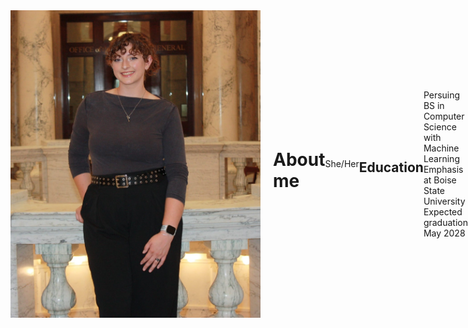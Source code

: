 <div style="display: flex; align-items: center;">
  <img src="https://github.com/Reaganovechka/reaganovechka.github.io/blob/main/Photo%20at%20Capitol.JPEG?raw=true"  width="400" style="margin-right: 20px;">
  <p>

  <h1> About me </h1>
  She/Her

  <h2> Education </h2>
  Persuing BS in Computer Science with Machine Learning Emphasis at Boise State University <br/>
  Expected graduation May 2028

  <h2> Education </h2>
  I play piccolo in the BSU marching band! <br/>
  Officer for Phi Sigma Rho, a sorority for women in stem <br/>
  Member of BSU club softball <br/>
  Avid plant enthusiast 
  </p>
</div>




